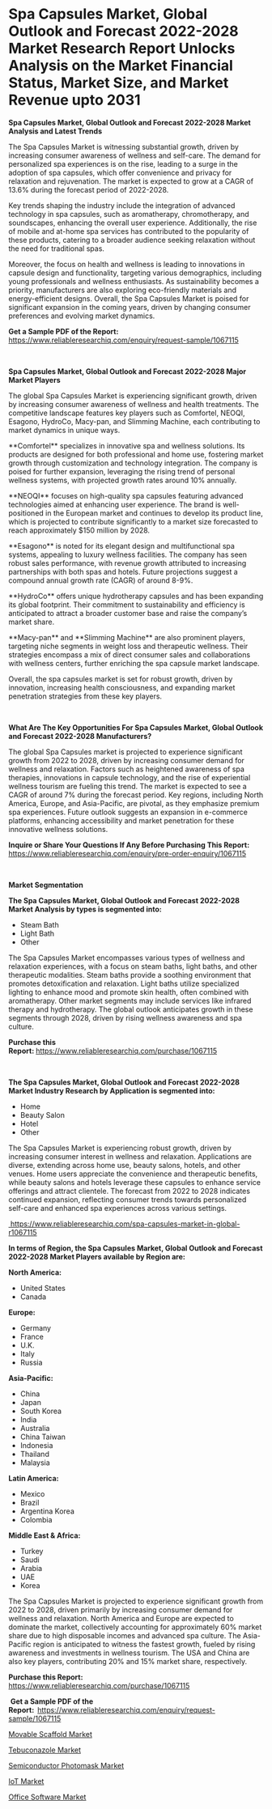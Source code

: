 <p><h1>Spa Capsules Market, Global Outlook and Forecast 2022-2028 Market Research Report Unlocks Analysis on the Market Financial Status, Market Size, and Market Revenue upto 2031</h1></p><p><strong>Spa Capsules Market, Global Outlook and Forecast 2022-2028 Market Analysis and Latest Trends</strong></p>
<p><p>The Spa Capsules Market is witnessing substantial growth, driven by increasing consumer awareness of wellness and self-care. The demand for personalized spa experiences is on the rise, leading to a surge in the adoption of spa capsules, which offer convenience and privacy for relaxation and rejuvenation. The market is expected to grow at a CAGR of 13.6% during the forecast period of 2022-2028. </p><p>Key trends shaping the industry include the integration of advanced technology in spa capsules, such as aromatherapy, chromotherapy, and soundscapes, enhancing the overall user experience. Additionally, the rise of mobile and at-home spa services has contributed to the popularity of these products, catering to a broader audience seeking relaxation without the need for traditional spas. </p><p>Moreover, the focus on health and wellness is leading to innovations in capsule design and functionality, targeting various demographics, including young professionals and wellness enthusiasts. As sustainability becomes a priority, manufacturers are also exploring eco-friendly materials and energy-efficient designs. Overall, the Spa Capsules Market is poised for significant expansion in the coming years, driven by changing consumer preferences and evolving market dynamics.</p></p>
<p><strong>Get a Sample PDF of the Report:&nbsp;</strong> <a href="https://www.reliableresearchiq.com/enquiry/request-sample/1067115">https://www.reliableresearchiq.com/enquiry/request-sample/1067115</a></p>
<p>&nbsp;</p>
<p><strong>Spa Capsules Market, Global Outlook and Forecast 2022-2028 Major Market Players</strong></p>
<p><p>The global Spa Capsules Market is experiencing significant growth, driven by increasing consumer awareness of wellness and health treatments. The competitive landscape features key players such as Comfortel, NEOQI, Esagono, HydroCo, Macy-pan, and Slimming Machine, each contributing to market dynamics in unique ways.</p><p>**Comfortel** specializes in innovative spa and wellness solutions. Its products are designed for both professional and home use, fostering market growth through customization and technology integration. The company is poised for further expansion, leveraging the rising trend of personal wellness systems, with projected growth rates around 10% annually.</p><p>**NEOQI** focuses on high-quality spa capsules featuring advanced technologies aimed at enhancing user experience. The brand is well-positioned in the European market and continues to develop its product line, which is projected to contribute significantly to a market size forecasted to reach approximately $150 million by 2028. </p><p>**Esagono** is noted for its elegant design and multifunctional spa systems, appealing to luxury wellness facilities. The company has seen robust sales performance, with revenue growth attributed to increasing partnerships with both spas and hotels. Future projections suggest a compound annual growth rate (CAGR) of around 8-9%.</p><p>**HydroCo** offers unique hydrotherapy capsules and has been expanding its global footprint. Their commitment to sustainability and efficiency is anticipated to attract a broader customer base and raise the company’s market share.</p><p>**Macy-pan** and **Slimming Machine** are also prominent players, targeting niche segments in weight loss and therapeutic wellness. Their strategies encompass a mix of direct consumer sales and collaborations with wellness centers, further enriching the spa capsule market landscape.</p><p>Overall, the spa capsules market is set for robust growth, driven by innovation, increasing health consciousness, and expanding market penetration strategies from these key players.</p></p>
<p>&nbsp;</p>
<p><strong>What Are The Key Opportunities For Spa Capsules Market, Global Outlook and Forecast 2022-2028 Manufacturers?</strong></p>
<p><p>The global Spa Capsules market is projected to experience significant growth from 2022 to 2028, driven by increasing consumer demand for wellness and relaxation. Factors such as heightened awareness of spa therapies, innovations in capsule technology, and the rise of experiential wellness tourism are fueling this trend. The market is expected to see a CAGR of around 7% during the forecast period. Key regions, including North America, Europe, and Asia-Pacific, are pivotal, as they emphasize premium spa experiences. Future outlook suggests an expansion in e-commerce platforms, enhancing accessibility and market penetration for these innovative wellness solutions.</p></p>
<p><strong>Inquire or Share Your Questions If Any Before Purchasing This Report:</strong> <a href="https://www.reliableresearchiq.com/enquiry/pre-order-enquiry/1067115">https://www.reliableresearchiq.com/enquiry/pre-order-enquiry/1067115</a></p>
<p>&nbsp;</p>
<p><strong>Market Segmentation</strong></p>
<p><strong>The Spa Capsules Market, Global Outlook and Forecast 2022-2028 Market Analysis by types is segmented into:</strong></p>
<p><ul><li>Steam Bath</li><li>Light Bath</li><li>Other</li></ul></p>
<p><p>The Spa Capsules Market encompasses various types of wellness and relaxation experiences, with a focus on steam baths, light baths, and other therapeutic modalities. Steam baths provide a soothing environment that promotes detoxification and relaxation. Light baths utilize specialized lighting to enhance mood and promote skin health, often combined with aromatherapy. Other market segments may include services like infrared therapy and hydrotherapy. The global outlook anticipates growth in these segments through 2028, driven by rising wellness awareness and spa culture.</p></p>
<p><strong>Purchase this Report:&nbsp;</strong><a href="https://www.reliableresearchiq.com/purchase/1067115">https://www.reliableresearchiq.com/purchase/1067115</a></p>
<p>&nbsp;</p>
<p><strong>The Spa Capsules Market, Global Outlook and Forecast 2022-2028 Market Industry Research by Application is segmented into:</strong></p>
<p><ul><li>Home</li><li>Beauty Salon</li><li>Hotel</li><li>Other</li></ul></p>
<p><p>The Spa Capsules Market is experiencing robust growth, driven by increasing consumer interest in wellness and relaxation. Applications are diverse, extending across home use, beauty salons, hotels, and other venues. Home users appreciate the convenience and therapeutic benefits, while beauty salons and hotels leverage these capsules to enhance service offerings and attract clientele. The forecast from 2022 to 2028 indicates continued expansion, reflecting consumer trends towards personalized self-care and enhanced spa experiences across various settings.</p></p>
<p><a href="https://www.reliableresearchiq.com/spa-capsules-market-in-global-r1067115">&nbsp;https://www.reliableresearchiq.com/spa-capsules-market-in-global-r1067115</a></p>
<p><strong>In terms of Region, the Spa Capsules Market, Global Outlook and Forecast 2022-2028 Market Players available by Region are:</strong></p>
<p>
    <p> <strong> North America: </strong>
        <ul>
            <li>United States</li>
            <li>Canada</li>
        </ul>
        </p> 
    <p> <strong> Europe: </strong>
        <ul>
            <li>Germany</li>
            <li>France</li>
            <li>U.K.</li>
            <li>Italy</li>
            <li>Russia</li>
        </ul>
        </p> 
    <p> <strong> Asia-Pacific: </strong>
        <ul>
            <li>China</li>
            <li>Japan</li>
            <li>South Korea</li>
            <li>India</li>
            <li>Australia</li>
            <li>China Taiwan</li>
            <li>Indonesia</li>
            <li>Thailand</li>
            <li>Malaysia</li>
        </ul>
        </p> 
    <p> <strong> Latin America: </strong>
        <ul>
            <li>Mexico</li>
            <li>Brazil</li>
            <li>Argentina Korea</li>
            <li>Colombia</li>
        </ul>
        </p> 
    <p> <strong> Middle East & Africa: </strong>
        <ul>
            <li>Turkey</li>
            <li>Saudi</li>
            <li>Arabia</li>
            <li>UAE</li>
            <li>Korea</li>
        </ul>
    </p>
    </p>
<p><p>The Spa Capsules Market is projected to experience significant growth from 2022 to 2028, driven primarily by increasing consumer demand for wellness and relaxation. North America and Europe are expected to dominate the market, collectively accounting for approximately 60% market share due to high disposable incomes and advanced spa culture. The Asia-Pacific region is anticipated to witness the fastest growth, fueled by rising awareness and investments in wellness tourism. The USA and China are also key players, contributing 20% and 15% market share, respectively.</p></p>
<p><strong>Purchase this Report: </strong><a href="https://www.reliableresearchiq.com/purchase/1067115">https://www.reliableresearchiq.com/purchase/1067115</a></p>
<p>&nbsp;<strong>Get a Sample PDF of the Report:&nbsp;&nbsp;</strong><a href="https://www.reliableresearchiq.com/enquiry/request-sample/1067115">https://www.reliableresearchiq.com/enquiry/request-sample/1067115</a></p>
<p><strong></strong></p>
<p><p><a href="https://www.linkedin.com/pulse/movable-scaffold-market-global-trends-forecast-2024-4yzpc?trackingId=Nu3g7nchQrOs61DcUcIHww%3D%3D">Movable Scaffold Market</a></p><p><a href="https://www.linkedin.com/pulse/insights-tebuconazole-market-size-which-expanding-116-k3nwe?trackingId=Euek3zR7S6y25ZoKDjnFhg%3D%3D">Tebuconazole Market</a></p><p><a href="https://www.linkedin.com/pulse/comprehensive-analysis-global-semiconductor-photomask-market-pcvvc?trackingId=683hM2u1TlSzJFny3xuN5w%3D%3D">Semiconductor Photomask Market</a></p><p><a href="https://www.linkedin.com/pulse/iot-industry-sector-market-dynamics-future-scenarios-2024-s00jc?trackingId=z%2FzTdwPvT6ekd9JUyK%2FbKg%3D%3D">IoT Market</a></p><p><a href="https://www.linkedin.com/pulse/deep-dive-office-software-market-itstrends-segmentation-yklve?trackingId=rGnDC0TLQcmrZ%2BDSyhdjgg%3D%3D">Office Software Market</a></p></p>